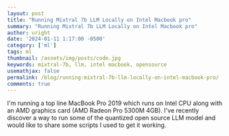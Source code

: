 ```yaml
---
layout: post
title: "Running Mixtral 7b LLM Locally on Intel Macbook pro"
summary: "Running Mixtral 7b LLM Locally on Intel Macbook pro"
author: uright
date: '2024-01-11 1:17:00 -0500'
category: ['ml']
tags: ml
thumbnail: /assets/img/posts/code.jpg
keywords: mixtral-7b, llm, intel macbook, opensource
usemathjax: false
permalink: /blog/running-mixtral-7b-llm-locally-on-intel-macbook-pro/
comments: true
---
```


I'm running a top line MacBook Pro 2019 which runs on Intel CPU along with an AMD graphics card (AMD Radeon Pro 5300M 4GB). I've recently discover a way to run some of the quantized open source LLM model and would like to share some scripts I used to get it working.
